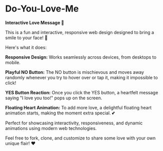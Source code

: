 # Do-You-Love-Me
**Interactive Love Message 💖**

This is a fun and interactive, responsive web design designed to bring a smile to your face! 🥰

Here's what it does:

**Responsive Design:** Works seamlessly across devices, from desktops to mobile.

**Playful NO Button:** The NO button is mischievous and moves away randomly whenever you try to hover over or tap it, making it impossible to click!

**YES Button Reaction:** Once you click the YES button, a heartfelt message saying "I love you too!" pops up on the screen.

**Floating Heart Animation:** To add more love, a delightful floating heart animation starts, making the moment extra special. 💕

Perfect for showcasing interactivity, responsiveness, and dynamic animations using modern web technologies.

Feel free to fork, clone, and customize to share some love with your own unique flair! ❤️ 

